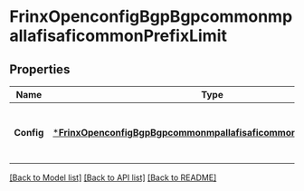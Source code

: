 # FrinxOpenconfigBgpBgpcommonmpallafisaficommonPrefixLimit

## Properties
Name | Type | Description | Notes
------------ | ------------- | ------------- | -------------
**Config** | [***FrinxOpenconfigBgpBgpcommonmpallafisaficommonPrefixlimitConfig**](frinx.openconfig.bgp.bgpcommonmpallafisaficommon.prefixlimit.Config.md) | Optional[Configuration parameters relating to the prefix limit for the AFI-SAFI] REF:Optional.empty | [optional] [default to null]

[[Back to Model list]](../README.md#documentation-for-models) [[Back to API list]](../README.md#documentation-for-api-endpoints) [[Back to README]](../README.md)


